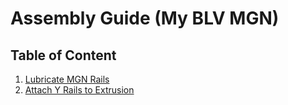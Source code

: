 # Assembly Guide (My BLV MGN)

## Table of Content

1. [Lubricate MGN Rails](rails.md)
1. [Attach Y Rails to Extrusion](mount_y_rails.md)